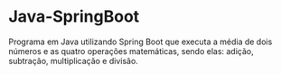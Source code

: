 # Java-SpringBoot
Programa em Java utilizando Spring Boot que executa a média de dois números e as quatro operações matemáticas, sendo elas: adição, subtração, multiplicação e divisão.
